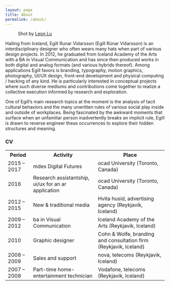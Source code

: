 ```yaml
---
layout: page
title: About
permalink: /about/
---
```

<figure>
	<img src="https://dl.dropboxusercontent.com/s/6xpt7tkc69b2n9q/Egill-happy-075A9896-bw-1.jpg?dl=0" alt="" />
	<figcaption>Shot by <a href="http://www.madebyleon.co" target="_blank">Leon Lu</a></figcaption>
</figure>

Hailing from Iceland, Egill Runar Vidarsson (Egill Rúnar Viðarsson) is an interdisciplinary designer who often wears many hats when part of various design projects. In 2012, he graduated from Iceland Academy of the Arts with a BA in Visual Communication and has since then produced works in both digital and analog formats (and various hybrids thereof). Among applications Egill favors is branding, typography, motion graphics, photography, UI/UX design, front-end development and physical computing / hacking of any kind. He is particularly interested in conceptual projects where such diverse mediums and contributions come together to realize a collective execution informed by research and exploration.

One of Egill’s main research topics at the moment is the analysis of tacit cultural behaviors and the many unwritten rules of various social play inside and outside of workplaces. Being fascinated by the awkward moments that surface when an unfamiliar person inadvertently breaks an implicit rule, Egill is drawn to reverse engineer these occurrences to explore their hidden structures and meaning.

### CV

<table>
  <tr>
	<th>Period</th>
	<th>Activity</th>
	<th>Place</th>
  </tr>
  <tr>
	<td>2015 – 2017</td>
	<td><span class="post-smcps">md</span>es Digital Futures</td>
	<td><span class="post-smcps">ocad</span> University (Toronto, Canada)</td>
  </tr>
  <tr>
	<td>2016</td>
	<td>Research assistantship, <span class="post-smcps">ui/ux</span> for an <span class="post-smcps">ar</span> application</td>
	<td><span class="post-smcps">ocad</span> University (Toronto, Canada)</td>
  </tr>
  <tr>
	<td>2012 – 2015</td>
	<td>New &amp; traditional media</td>
	<td>Hvita husid, advertising agency (Reykjavik, Iceland)</td>
  </tr>
  <tr>
	<td>2009 – 2012</td>
	<td><span class="post-smcps">ba</span> in Visual Communication</td>
	<td>Iceland Academy of the Arts (Reykjavik, Iceland)</td>
  </tr>
  <tr>
	<td>2010</td>
	<td>Graphic designer</td>
	<td>Cohn &amp; Wolfe, branding and consultation firm (Reykjavik, Iceland)</td>
  </tr>
  <tr>
	<td>2008 – 2009</td>
	<td>Sales and support</td>
	<td><span class="post-smcps">nova</span>, telecoms (Reykjavik, Iceland)</td>
  </tr>
  <tr>
	<td>2007 – 2008</td>
	<td>Part-time home-entertainment technician</td>
	<td>Vodafone, telecoms (Reykjavik, Iceland)</td>
  </tr>
</table>